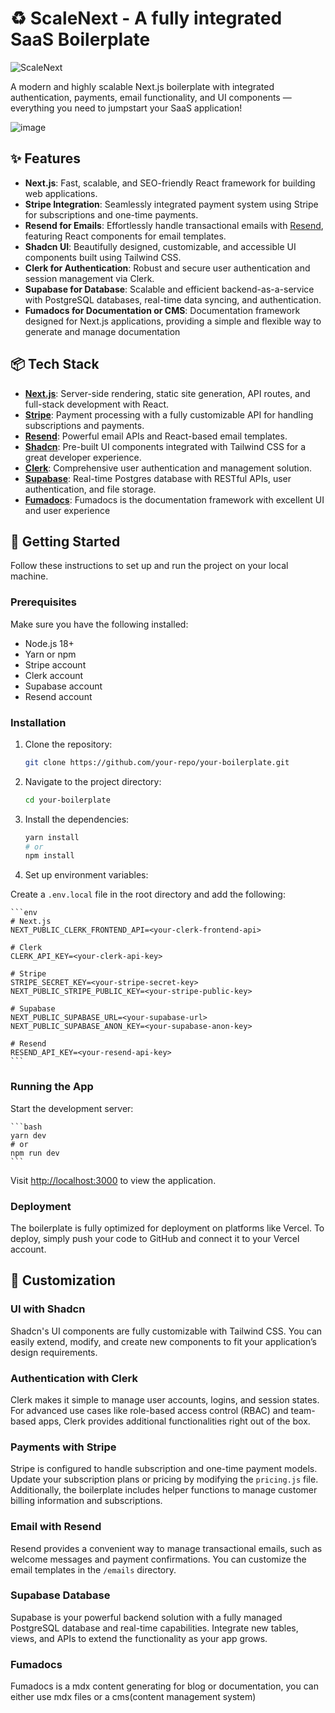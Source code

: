 # ♻ ScaleNext - A fully integrated SaaS Boilerplate

![ScaleNext](https://github.com/user-attachments/assets/3f22d171-c5ae-42f1-87ce-b3364a1bb9b5)


A modern and highly scalable Next.js boilerplate with integrated authentication, payments, email functionality, and UI components — everything you need to jumpstart your SaaS application!

![image](https://github.com/user-attachments/assets/ac72588c-e441-4066-bc9c-198cd88700d0)


## ✨ Features

- **Next.js**: Fast, scalable, and SEO-friendly React framework for building web applications.
- **Stripe Integration**: Seamlessly integrated payment system using Stripe for subscriptions and one-time payments.
- **Resend for Emails**: Effortlessly handle transactional emails with [Resend](https://resend.com/), featuring React components for email templates.
- **Shadcn UI**: Beautifully designed, customizable, and accessible UI components built using Tailwind CSS.
- **Clerk for Authentication**: Robust and secure user authentication and session management via Clerk.
- **Supabase for Database**: Scalable and efficient backend-as-a-service with PostgreSQL databases, real-time data syncing, and authentication.
- **Fumadocs for Documentation or CMS**: Documentation framework designed for Next.js applications, providing a simple and flexible way to generate and manage documentation
  
## 📦 Tech Stack

- **[Next.js](https://nextjs.org/)**: Server-side rendering, static site generation, API routes, and full-stack development with React.
- **[Stripe](https://stripe.com/)**: Payment processing with a fully customizable API for handling subscriptions and payments.
- **[Resend](https://resend.com/)**: Powerful email APIs and React-based email templates.
- **[Shadcn](https://shadcn.dev/)**: Pre-built UI components integrated with Tailwind CSS for a great developer experience.
- **[Clerk](https://clerk.dev/)**: Comprehensive user authentication and management solution.
- **[Supabase](https://supabase.com/)**: Real-time Postgres database with RESTful APIs, user authentication, and file storage.
- **[Fumadocs](https://fumadocs.vercel.app/)**: Fumadocs is the documentation framework with excellent UI and user experience

## 🚀 Getting Started

Follow these instructions to set up and run the project on your local machine.

### Prerequisites

Make sure you have the following installed:

- Node.js 18+
- Yarn or npm
- Stripe account
- Clerk account
- Supabase account
- Resend account

### Installation

1. Clone the repository:

    ```bash
    git clone https://github.com/your-repo/your-boilerplate.git
    ```

2. Navigate to the project directory:

    ```bash
    cd your-boilerplate
    ```

3. Install the dependencies:

    ```bash
    yarn install
    # or
    npm install
    ```

4. Set up environment variables:

Create a `.env.local` file in the root directory and add the following:

    ```env
    # Next.js
    NEXT_PUBLIC_CLERK_FRONTEND_API=<your-clerk-frontend-api>

    # Clerk
    CLERK_API_KEY=<your-clerk-api-key>

    # Stripe
    STRIPE_SECRET_KEY=<your-stripe-secret-key>
    NEXT_PUBLIC_STRIPE_PUBLIC_KEY=<your-stripe-public-key>

    # Supabase
    NEXT_PUBLIC_SUPABASE_URL=<your-supabase-url>
    NEXT_PUBLIC_SUPABASE_ANON_KEY=<your-supabase-anon-key>

    # Resend
    RESEND_API_KEY=<your-resend-api-key>
    ```

### Running the App

Start the development server:

    ```bash
    yarn dev
    # or
    npm run dev
    ```

Visit [http://localhost:3000](http://localhost:3000) to view the application.

### Deployment

The boilerplate is fully optimized for deployment on platforms like Vercel. To deploy, simply push your code to GitHub and connect it to your Vercel account.

## 🎨 Customization

### UI with Shadcn

Shadcn's UI components are fully customizable with Tailwind CSS. You can easily extend, modify, and create new components to fit your application’s design requirements.

### Authentication with Clerk

Clerk makes it simple to manage user accounts, logins, and session states. For advanced use cases like role-based access control (RBAC) and team-based apps, Clerk provides additional functionalities right out of the box.

### Payments with Stripe

Stripe is configured to handle subscription and one-time payment models. Update your subscription plans or pricing by modifying the `pricing.js` file. Additionally, the boilerplate includes helper functions to manage customer billing information and subscriptions.

### Email with Resend

Resend provides a convenient way to manage transactional emails, such as welcome messages and payment confirmations. You can customize the email templates in the `/emails` directory.

### Supabase Database

Supabase is your powerful backend solution with a fully managed PostgreSQL database and real-time capabilities. Integrate new tables, views, and APIs to extend the functionality as your app grows.

### Fumadocs

Fumadocs is a mdx content generating for blog or documentation, you can either use mdx files or a cms(content management system)
